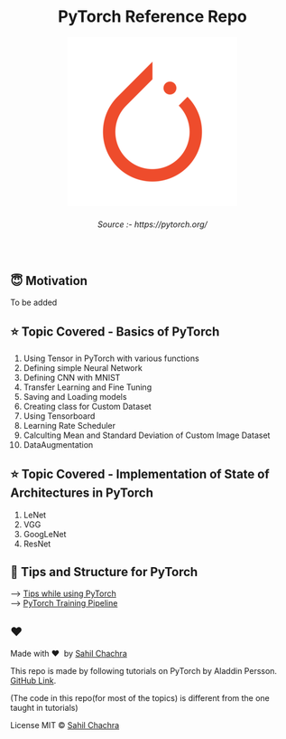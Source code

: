 <h1 align="center">PyTorch Reference Repo</h1>

<div align= "center">
  <img src="https://github.com/SahilChachra/PyTorch-Reference/blob/main/assests/pytorch-logo.png">
    <h6>Source :- https://pytorch.org/</h6>
</div>

&nbsp;&nbsp;&nbsp;&nbsp;&nbsp;&nbsp;&nbsp;&nbsp;&nbsp;&nbsp;&nbsp;&nbsp;&nbsp;&nbsp;&nbsp;&nbsp;&nbsp;&nbsp;&nbsp;&nbsp;&nbsp;&nbsp;&nbsp;&nbsp;&nbsp;&nbsp;&nbsp;&nbsp;&nbsp;&nbsp;&nbsp;&nbsp;&nbsp;&nbsp;&nbsp;

## :innocent: Motivation

To be added

## :star: Topic Covered - Basics of PyTorch
<ol>
    <li>Using Tensor in PyTorch with various functions</li>
    <li>Defining simple Neural Network</li>
    <li>Defining CNN with MNIST</li>
    <li>Transfer Learning and Fine Tuning</li>
    <li>Saving and Loading models</li>
    <li>Creating class for Custom Dataset</li>
    <li>Using Tensorboard</li>
    <li>Learning Rate Scheduler</li>
    <li>Calculting Mean and Standard Deviation of Custom Image Dataset</li>
    <li>DataAugmentation </li>
</ol>

## :star: Topic Covered - Implementation of State of Architectures in PyTorch
<ol>
    <li>LeNet</li>
    <li>VGG</li>
    <li>GoogLeNet</li>
    <li>ResNet</li>
</ol>

## :eyes: Tips and Structure for PyTorch
--> [Tips while using PyTorch](https://github.com/SahilChachra/PyTorch-Reference/blob/main/PyTorch_BasicStruct_TrainModel.txt) <br>
--> [PyTorch Training Pipeline](https://github.com/SahilChachra/PyTorch-Reference/blob/main/Training_Pipeline.py)
## :heart:
Made with :heart:&nbsp;  by [Sahil Chachra](https://github.com/SahilChachra)

This repo is made by following tutorials on PyTorch by Aladdin Persson. [GitHub Link](https://github.com/aladdinpersson).

(The code in this repo(for most of the topics) is different from the one taught in tutorials)

 License
MIT © [Sahil Chachra]()
